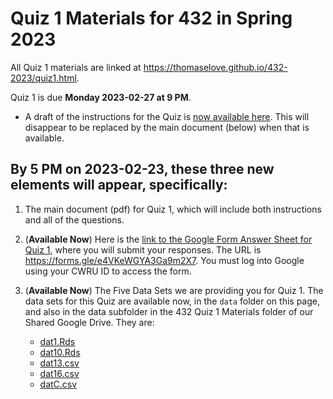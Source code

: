 # Quiz 1 Materials for 432 in Spring 2023

All Quiz 1 materials are linked at https://thomaselove.github.io/432-2023/quiz1.html.

Quiz 1 is due **Monday 2023-02-27 at 9 PM**. 

- A draft of the instructions for the Quiz is [now available here](instructions_only_draft.pdf). This will disappear to be replaced by the main document (below) when that is available.

## By 5 PM on 2023-02-23, these three new elements will appear, specifically:

1. The main document (pdf) for Quiz 1, which will include both instructions and all of the questions.

2. (**Available Now**) Here is the [link to the Google Form Answer Sheet for Quiz 1](https://forms.gle/e4VKeWGYA3Ga9m2X7), where you will submit your responses. The URL is <https://forms.gle/e4VKeWGYA3Ga9m2X7>. You must log into Google using your CWRU ID to access the form.

3. (**Available Now**) The Five Data Sets we are providing you for Quiz 1. The data sets for this Quiz are available now, in the `data` folder on this page, and also in the data subfolder in the 432 Quiz 1 Materials folder of our Shared Google Drive. They are:
    - [dat1.Rds](https://github.com/THOMASELOVE/432-classes-2023/blob/main/quiz1/data/dat1.Rds)
    - [dat10.Rds](https://github.com/THOMASELOVE/432-classes-2023/blob/main/quiz1/data/dat10.Rds)
    - [dat13.csv](https://raw.githubusercontent.com/THOMASELOVE/432-classes-2023/main/quiz1/data/dat13.csv)
    - [dat16.csv](https://raw.githubusercontent.com/THOMASELOVE/432-classes-2023/main/quiz1/data/dat16.csv)
    - [datC.csv](https://raw.githubusercontent.com/THOMASELOVE/432-classes-2023/main/quiz1/data/datC.csv)

